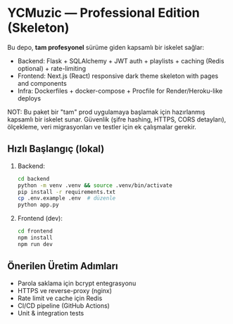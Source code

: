 # YCMuzic — Professional Edition (Skeleton)

Bu depo, **tam profesyonel** sürüme giden kapsamlı bir iskelet sağlar:
- Backend: Flask + SQLAlchemy + JWT auth + playlists + caching (Redis optional) + rate-limiting
- Frontend: Next.js (React) responsive dark theme skeleton with pages and components
- Infra: Dockerfiles + docker-compose + Procfile for Render/Heroku-like deploys

NOT: Bu paket bir "tam" prod uygulamaya başlamak için hazırlanmış kapsamlı bir iskelet sunar. Güvenlik (şifre hashing, HTTPS, CORS detayları), ölçekleme, veri migrasyonları ve testler için ek çalışmalar gerekir.

## Hızlı Başlangıç (lokal)
1. Backend:
   ```bash
   cd backend
   python -m venv .venv && source .venv/bin/activate
   pip install -r requirements.txt
   cp .env.example .env  # düzenle
   python app.py
   ```
2. Frontend (dev):
   ```bash
   cd frontend
   npm install
   npm run dev
   ```

## Önerilen Üretim Adımları
- Parola saklama için bcrypt entegrasyonu
- HTTPS ve reverse-proxy (nginx)
- Rate limit ve cache için Redis
- CI/CD pipeline (GitHub Actions)
- Unit & integration tests
